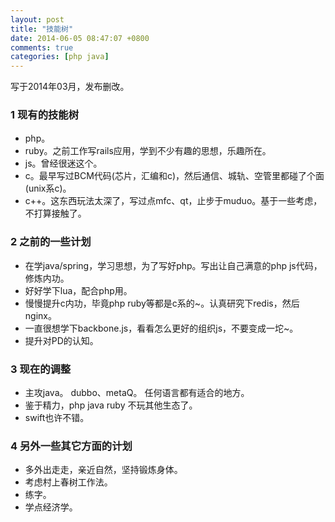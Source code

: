 ```yaml
---
layout: post
title: "技能树"
date: 2014-06-05 08:47:07 +0800
comments: true
categories: [php java]
---
```


写于2014年03月，发布删改。

### 1 现有的技能树

- php。
- ruby。之前工作写rails应用，学到不少有趣的思想，乐趣所在。
- js。曾经很迷这个。
- c。最早写过BCM代码(芯片，汇编和c)，然后通信、城轨、空管里都碰了个面(unix系c)。
- c++。这东西玩法太深了，写过点mfc、qt，止步于muduo。基于一些考虑，不打算接触了。

### 2 之前的一些计划

- 在学java/spring，学习思想，为了写好php。写出让自己满意的php js代码，修炼内功。
- 好好学下lua，配合php用。
- 慢慢提升c内功，毕竟php ruby等都是c系的~。认真研究下redis，然后nginx。
- 一直很想学下backbone.js，看看怎么更好的组织js，不要变成一坨~。
- 提升对PD的认知。

### 3 现在的调整

- 主攻java。 dubbo、metaQ。 任何语言都有适合的地方。 
- 鉴于精力，php java ruby 不玩其他生态了。
- swift也许不错。

### 4 另外一些其它方面的计划

- 多外出走走，亲近自然，坚持锻炼身体。
- 考虑村上春树工作法。
- 练字。
- 学点经济学。

